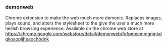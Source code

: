### demonweb

Chrome extension to make the web much more demonic. Replaces images, plays sound, and alters the stylesheet to the give the user a much more hellish browsing experience. Available on the chrome web store at https://chrome.google.com/webstore/detail/demonweb/fofpmecmmgmnkdgkoaopijheaochbdnk
